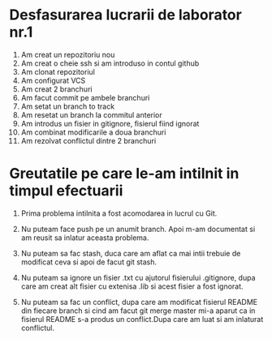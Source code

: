 # Desfasurarea lucrarii de laborator nr.1

1. Am creat un repozitoriu nou 
2. Am creat o cheie ssh si am introduso in contul github
3. Am clonat repozitoriul 
4. Am configurat VCS
5. Am creat 2 branchuri
6. Am facut commit pe ambele branchuri
7. Am setat un branch to track
8. Am resetat un branch la commitul anterior
9. Am introdus un fisier in gitignore, fisierul fiind ignorat
10. Am combinat modificarile a doua branchuri
11. Am rezolvat conflictul dintre 2 branchuri


# Greutatile pe care le-am intilnit in timpul efectuarii 

1) Prima problema intilnita a fost acomodarea in lucrul cu Git.

2) Nu puteam face push pe un anumit branch. Apoi m-am documentat si am reusit sa inlatur aceasta problema.

3) Nu puteam sa fac stash, duca care am aflat ca mai intii trebuie de modificat ceva si apoi de facut git stash.

4) Nu puteam sa ignore un fisier .txt cu ajutorul fisierului .gitignore, dupa care am creat alt fisier cu extenisa .lib si acest fisier a fost ignorat.

5) Nu puteam sa fac un conflict, dupa care am modificat fisierul README  din fiecare branch si cind am facut git merge master mi-a aparut ca in fisierul README s-a produs un conflict.Dupa care am luat si am inlaturat conflictul.